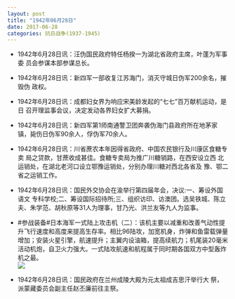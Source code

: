 ```yaml
---
layout: post
title: "1942年06月28日"
date: 2017-06-28
categories: 抗日战争(1937-1945)
---
```


<meta name="referrer" content="no-referrer" />

- 1942年6月28日讯：汪伪国民政府特任杨揆一为湖北省政府主席，叶蓬为军事委 员会参谋本部参谋总长。 

- 1942年6月28日讯：新四军一部收复江苏海门，消灭守城日伪军200余名，摧毁伪 政权。 

- 1942年6月28日讯：成都妇女界为响应宋美龄发起的“七七”百万献机运动，是日 召开理监事会议，决定发动各界妇女扩大募捐。 

- 1942年6月28日讯：新四军第1师南通警卫团奔袭伪海门县政府所在地茅家镇，毙伤日伪军90余人，俘伪军70余人。 

- 1942年6月28日讯：川省蔗农本年因得省政府、中国农民银行及川康区食糖专卖 局之贷款，甘蔗收成甚佳。食糖专卖局为推广川糖销路，在西安设立西 北运销处，在湖北老河口设立鄂豫运销处，分别办理川糖对西北各省及 豫、鄂二省之运销工作。 

- 1942年6月28日讯：国民外交协会在渝举行第四届年会，决议:一、筹设外国语文 专科学校;二、筹设国际招待所;三、组织访印、访澳团。选吴铁城、陈立 夫、朱学范、胡秋原等31人为理事，甘乃光、洪兰友等九人为监事。 

- #参战装备#日本海军一式陆上攻击机（二）：该机主要以减重和改善气动性提升飞行速度和高度来提高生存率。相比96陆攻，加宽机身，炸弹和鱼雷载弹量增加；安装火星引擎，航速提升；主翼内设油箱，提高续航力；机尾装20毫米活动机炮，自卫火力强大。一式陆攻航速和航程属于同时期各国双方中型轰炸机之最。 <br/><img src="https://wx4.sinaimg.cn/large/aca367d8ly1fh0opgjyxxj208s0hujte.jpg" />

- 1942年6月28日讯：国民政府在兰州成陵大殿为元太祖成吉思汗举行大 祭，派蒙藏委员会副主任赵丕廉前往主祭。 

